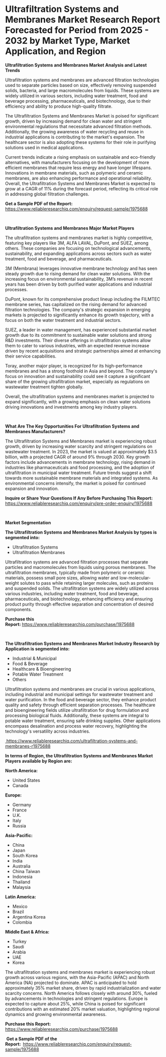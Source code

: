 <p><h1>Ultrafiltration Systems and Membranes Market Research Report Forecasted for Period from 2025 -  2032 by Market Type, Market Application, and Region</h1></p><p><strong>Ultrafiltration Systems and Membranes Market Analysis and Latest Trends</strong></p>
<p><p>Ultrafiltration systems and membranes are advanced filtration technologies used to separate particles based on size, effectively removing suspended solids, bacteria, and large macromolecules from liquids. These systems are widely utilized in various sectors, including water treatment, food and beverage processing, pharmaceuticals, and biotechnology, due to their efficiency and ability to produce high-quality filtrate.</p><p>The Ultrafiltration Systems and Membranes Market is poised for significant growth, driven by increasing demand for clean water and stringent environmental regulations that necessitate advanced filtration methods. Additionally, the growing awareness of water recycling and reuse in industrial applications is contributing to the market's expansion. The healthcare sector is also adopting these systems for their role in purifying solutions used in medical applications.</p><p>Current trends indicate a rising emphasis on sustainable and eco-friendly alternatives, with manufacturers focusing on the development of more efficient membranes that require less energy and have longer lifespans. Innovations in membrane materials, such as polymeric and ceramic membranes, are also enhancing performance and operational reliability. Overall, the Ultrafiltration Systems and Membranes Market is expected to grow at a CAGR of 11% during the forecast period, reflecting its critical role in addressing global filtration challenges.</p></p>
<p><strong>Get a Sample PDF of the Report:&nbsp;</strong> <a href="https://www.reliableresearchiq.com/enquiry/request-sample/1975688?utm_campaign=2730&utm_medium=2&utm_source=Github&utm_content=ia&utm_term=12042025&utm_id=ultrafiltration-systems-and-membranes">https://www.reliableresearchiq.com/enquiry/request-sample/1975688</a></p>
<p>&nbsp;</p>
<p><strong>Ultrafiltration Systems and Membranes Major Market Players</strong></p>
<p><p>The ultrafiltration systems and membranes market is highly competitive, featuring key players like 3M, ALFA LAVAL, DuPont, and SUEZ, among others. These companies are focusing on technological advancements, sustainability, and expanding applications across sectors such as water treatment, food and beverage, and pharmaceuticals.</p><p>3M (Membrana) leverages innovative membrane technology and has seen steady growth due to rising demand for clean water solutions. With the increasing focus on environmental sustainability, 3M’s revenue in recent years has been driven by both purified water applications and industrial processes.</p><p>DuPont, known for its comprehensive product lineup including the FILMTEC membrane series, has capitalized on the rising demand for advanced filtration technologies. The company's strategic expansion in emerging markets is projected to significantly enhance its growth trajectory, with a focus on both the water treatment and industrial sectors.</p><p>SUEZ, a leader in water management, has experienced substantial market growth due to its commitment to sustainable water solutions and strong R&D investments. Their diverse offerings in ultrafiltration systems allow them to cater to various industries, with an expected revenue increase driven by recent acquisitions and strategic partnerships aimed at enhancing their service capabilities.</p><p>Toray, another major player, is recognized for its high-performance membranes and has a strong foothold in Asia and beyond. The company's focus on innovation and sustainability could see it capture a significant share of the growing ultrafiltration market, especially as regulations on wastewater treatment tighten globally.</p><p>Overall, the ultrafiltration systems and membranes market is projected to expand significantly, with a growing emphasis on clean water solutions driving innovations and investments among key industry players.</p></p>
<p>&nbsp;</p>
<p><strong>What Are The Key Opportunities For Ultrafiltration Systems and Membranes Manufacturers?</strong></p>
<p><p>The Ultrafiltration Systems and Membranes market is experiencing robust growth, driven by increasing water scarcity and stringent regulations on wastewater treatment. In 2023, the market is valued at approximately $3.5 billion, with a projected CAGR of around 9% through 2030. Key growth factors include advancements in membrane technology, rising demand in industries like pharmaceuticals and food processing, and the adoption of ultrafiltration in municipal water treatment. Future trends suggest a shift towards more sustainable membrane materials and integrated systems. As environmental concerns intensify, the market is poised for continued expansion and innovation.</p></p>
<p><strong>Inquire or Share Your Questions If Any Before Purchasing This Report:</strong> <a href="https://www.reliableresearchiq.com/enquiry/pre-order-enquiry/1975688?utm_campaign=2730&utm_medium=2&utm_source=Github&utm_content=ia&utm_term=12042025&utm_id=ultrafiltration-systems-and-membranes">https://www.reliableresearchiq.com/enquiry/pre-order-enquiry/1975688</a></p>
<p>&nbsp;</p>
<p><strong>Market Segmentation</strong></p>
<p><strong>The Ultrafiltration Systems and Membranes Market Analysis by types is segmented into:</strong></p>
<p><ul><li>Ultrafiltration Systems</li><li>Ultrafiltration Membranes</li></ul></p>
<p><p>Ultrafiltration systems are advanced filtration processes that separate particles and macromolecules from liquids using porous membranes. The ultrafiltration membranes, typically made from polymeric or ceramic materials, possess small pore sizes, allowing water and low-molecular-weight solutes to pass while retaining larger molecules, such as proteins and suspended solids. The ultrafiltration systems are widely utilized across various industries, including water treatment, food and beverage, pharmaceuticals, and biotechnology, enhancing efficiency and ensuring product purity through effective separation and concentration of desired components.</p></p>
<p><strong>Purchase this Report:&nbsp;</strong><a href="https://www.reliableresearchiq.com/purchase/1975688?utm_campaign=2730&utm_medium=2&utm_source=Github&utm_content=ia&utm_term=12042025&utm_id=ultrafiltration-systems-and-membranes">https://www.reliableresearchiq.com/purchase/1975688</a></p>
<p>&nbsp;</p>
<p><strong>The Ultrafiltration Systems and Membranes Market Industry Research by Application is segmented into:</strong></p>
<p><ul><li>Industrial & Municipal</li><li>Food & Beverage</li><li>Healthcare & Bioengineering</li><li>Potable Water Treatment</li><li>Others</li></ul></p>
<p><p>Ultrafiltration systems and membranes are crucial in various applications, including industrial and municipal settings for wastewater treatment and water purification. In the food and beverage sector, they enhance product quality and safety through efficient separation processes. The healthcare and bioengineering fields utilize ultrafiltration for drug formulation and processing biological fluids. Additionally, these systems are integral to potable water treatment, ensuring safe drinking supplies. Other applications encompass desalination and process water recovery, highlighting the technology's versatility across industries.</p></p>
<p><a href="https://www.reliableresearchiq.com/ultrafiltration-systems-and-membranes-r1975688?utm_campaign=2730&utm_medium=2&utm_source=Github&utm_content=ia&utm_term=12042025&utm_id=ultrafiltration-systems-and-membranes">&nbsp;https://www.reliableresearchiq.com/ultrafiltration-systems-and-membranes-r1975688</a></p>
<p><strong>In terms of Region, the Ultrafiltration Systems and Membranes Market Players available by Region are:</strong></p>
<p>
    <p> <strong> North America: </strong>
        <ul>
            <li>United States</li>
            <li>Canada</li>
        </ul>
        </p> 
    <p> <strong> Europe: </strong>
        <ul>
            <li>Germany</li>
            <li>France</li>
            <li>U.K.</li>
            <li>Italy</li>
            <li>Russia</li>
        </ul>
        </p> 
    <p> <strong> Asia-Pacific: </strong>
        <ul>
            <li>China</li>
            <li>Japan</li>
            <li>South Korea</li>
            <li>India</li>
            <li>Australia</li>
            <li>China Taiwan</li>
            <li>Indonesia</li>
            <li>Thailand</li>
            <li>Malaysia</li>
        </ul>
        </p> 
    <p> <strong> Latin America: </strong>
        <ul>
            <li>Mexico</li>
            <li>Brazil</li>
            <li>Argentina Korea</li>
            <li>Colombia</li>
        </ul>
        </p> 
    <p> <strong> Middle East & Africa: </strong>
        <ul>
            <li>Turkey</li>
            <li>Saudi</li>
            <li>Arabia</li>
            <li>UAE</li>
            <li>Korea</li>
        </ul>
    </p>
    </p>
<p><p>The ultrafiltration systems and membranes market is experiencing robust growth across various regions, with the Asia-Pacific (APAC) and North America (NA) projected to dominate. APAC is anticipated to hold approximately 35% market share, driven by rapid industrialization and water scarcity concerns. North America follows closely with around 30%, fueled by advancements in technologies and stringent regulations. Europe is expected to capture about 25%, while China is poised for significant contributions with an estimated 20% market valuation, highlighting regional dynamics and growing environmental awareness.</p></p>
<p><strong>Purchase this Report: </strong><a href="https://www.reliableresearchiq.com/purchase/1975688?utm_campaign=2730&utm_medium=2&utm_source=Github&utm_content=ia&utm_term=12042025&utm_id=ultrafiltration-systems-and-membranes">https://www.reliableresearchiq.com/purchase/1975688</a></p>
<p>&nbsp;<strong>Get a Sample PDF of the Report:&nbsp;&nbsp;</strong><a href="https://www.reliableresearchiq.com/enquiry/request-sample/1975688?utm_campaign=2730&utm_medium=2&utm_source=Github&utm_content=ia&utm_term=12042025&utm_id=ultrafiltration-systems-and-membranes">https://www.reliableresearchiq.com/enquiry/request-sample/1975688</a></p>
<p><strong></strong></p>
<p><p></p><p></p><p></p></p>